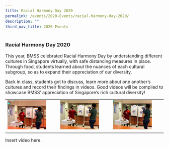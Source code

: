 ```yaml
---
title: Racial Harmony Day 2020
permalink: /events/2020-Events/racial-harmony-day-2020/
description: ""
third_nav_title: 2020 Events
---
```

### Racial Harmony Day 2020 

This year, BMSS celebrated Racial Harmony Day by understanding different cultures in Singapore virtually, with safe distancing measures in place. Through food, students learned about the nuances of each cultural subgroup, so as to expand their appreciation of our diversity.

Back in class, students got to discuss, learn more about one another’s cultures and record their findings in videos. Good videos will be compiled to showcase BMSS’ appreciation of Singapore’s rich cultural diversity!

|  |  |  |
|---|---|---|
| <img src="/images/rhd1.png" style="width:80%"> | <img src="/images/rhd2.png" style="width:80%"> | <img src="/images/rhd3.png" style="width:80%"> |
|  |  |  |

Insert video here.